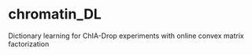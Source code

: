 # chromatin_DL
Dictionary learning for ChIA-Drop experiments with online convex matrix factorization
